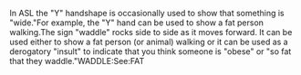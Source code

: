 In ASL the "Y" handshape is occasionally used to show that something is 
"wide."For example, the "Y" hand can be used to show a fat person walking.The sign "waddle" rocks side to side as it moves forward. It can be used 
either to show a fat person (or animal) walking or it can be used as a 
derogatory "insult" to indicate that you think someone is "obese" or "so fat 
that they waddle."WADDLE:See:FAT